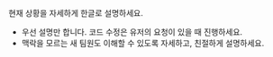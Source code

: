 현재 상황을 자세하게 한글로 설명하세요.
- 우선 설명만 합니다. 코드 수정은 유저의 요청이 있을 때 진행하세요.
- 맥락을 모르는 새 팀원도 이해할 수 있도록 자세하고, 친절하게 설명하세요.